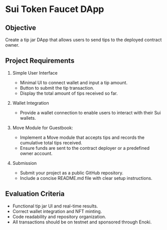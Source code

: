 # Sui Token Faucet DApp

## Objective

Create a tip jar DApp that allows users to send tips to the deployed contract owner.

## Project Requirements

1. Simple User Interface

   - Minimal UI to connect wallet and input a tip amount.
   - Button to submit the tip transaction.
   - Display the total amount of tips received so far.

2. Wallet Integration
   - Provide a wallet connection to enable users to interact with their Sui wallets.
3. Move Module for Guestbook:

   - Implement a Move module that accepts tips and records the cumulative total tips received.
   - Ensure funds are sent to the contract deployer or a predefined owner account.

4. Submission
   - Submit your project as a public GitHub repository.
   - Include a concise README.md file with clear setup instructions.

## Evaluation Criteria

- Functional tip jar UI and real-time results.
- Correct wallet integration and NFT minting.
- Code readability and repository organization.
- All transactions should be on testnet and sponsored through Enoki.
